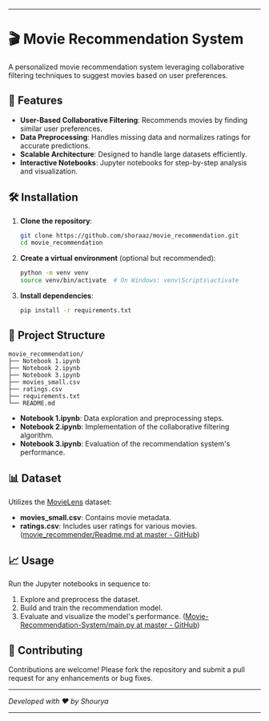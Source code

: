 
---

# 🎬 Movie Recommendation System

A personalized movie recommendation system leveraging collaborative filtering techniques to suggest movies based on user preferences. 

## 🚀 Features

- **User-Based Collaborative Filtering**: Recommends movies by finding similar user preferences.
- **Data Preprocessing**: Handles missing data and normalizes ratings for accurate predictions.
- **Scalable Architecture**: Designed to handle large datasets efficiently.
- **Interactive Notebooks**: Jupyter notebooks for step-by-step analysis and visualization.
## 🛠️ Installation

1. **Clone the repository**:
   ```bash
   git clone https://github.com/shoraaz/movie_recommendation.git
   cd movie_recommendation
   ```

2. **Create a virtual environment** (optional but recommended):
   ```bash
   python -m venv venv
   source venv/bin/activate  # On Windows: venv\Scripts\activate
   ```

3. **Install dependencies**:
   ```bash
   pip install -r requirements.txt
   ```

## 📂 Project Structure

```
movie_recommendation/
├── Notebook 1.ipynb
├── Notebook 2.ipynb
├── Notebook 3.ipynb
├── movies_small.csv
├── ratings.csv
├── requirements.txt
└── README.md
```

- **Notebook 1.ipynb**: Data exploration and preprocessing steps.
- **Notebook 2.ipynb**: Implementation of the collaborative filtering algorithm.
- **Notebook 3.ipynb**: Evaluation of the recommendation system's performance.

## 📊 Dataset

Utilizes the [MovieLens](https://grouplens.org/datasets/movielens/) dataset:

- **movies_small.csv**: Contains movie metadata.
- **ratings.csv**: Includes user ratings for various movies. ([movie_recommender/Readme.md at master - GitHub](https://github.com/rajaprerak/movie_recommender/blob/master/Readme.md?utm_source=chatgpt.com))

## 📈 Usage

Run the Jupyter notebooks in sequence to:

1. Explore and preprocess the dataset.
2. Build and train the recommendation model.
3. Evaluate and visualize the model's performance. ([Movie-Recommendation-System/main.py at master - GitHub](https://github.com/shinyZu/Movie-Recommendation-System/blob/master/main.py?utm_source=chatgpt.com))

## 🤝 Contributing

Contributions are welcome! Please fork the repository and submit a pull request for any enhancements or bug fixes.

---

*Developed with ❤️ by Shourya*

---


